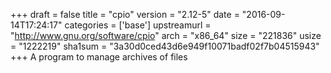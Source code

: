 +++
draft = false
title = "cpio"
version = "2.12-5"
date = "2016-09-14T17:24:17"
categories = ['base']
upstreamurl = "http://www.gnu.org/software/cpio"
arch = "x86_64"
size = "221836"
usize = "1222219"
sha1sum = "3a30d0ced43d6e949f10071badf02f7b04515943"
+++
A program to manage archives of files